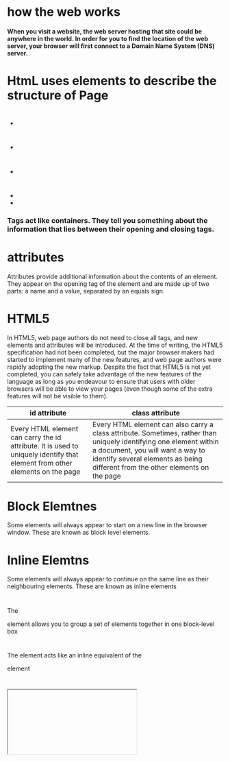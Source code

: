# how the web works
#### When you visit a website, the web server hosting that site could be anywhere in the world. In order for you to find the location of the web server, your browser will first connect to a Domain Name System (DNS) server.

# HtmL uses elements to describe the structure of Page
* <h1></h1>
* <h2></h2>
* <p></p>
* <html></html>
* <body></body>

### Tags act like containers. They tell you something about the information that lies between their opening and closing tags.

# attributes
Attributes provide additional information about the contents of an element. They appear on the opening tag of the element and are made up of two parts: a name and a value, separated by an equals sign.

# HTML5
In HTML5, web page authors do not need to close all tags, and new elements and attributes will be introduced. At the time of writing, the HTML5 specification had not been completed, but the major browser makers had started to implement many of the new features, and web page authors were rapidly adopting the new markup.
Despite the fact that HTML5 is not yet completed, you can safely take advantage of the new features of the language as long as you endeavour to ensure that users with older browsers will be able to view your pages (even though some of the extra features will not be visible to them).

id attribute | class attribute 
-------------|----------------
Every HTML element can carry the id attribute. It is used to uniquely identify that element from other elements on the page | Every HTML element can also carry a class attribute. Sometimes, rather than uniquely identifying one element within a document, you will want a way to identify several elements as being different from the other elements on the page

# Block Elemtnes
Some elements will always appear to start on a new line in the browser window. These are known as block level elements.

# Inline Elemtns 
Some elements will always appear to continue on the same line as their neighbouring elements. These are known as inline elements

# <div>
The <div> element allows you to group a set of elements together in one block-level box

# <span>
The <span> element acts like an inline equivalent of the <div> element

# <iframe>
An iframe is like a little window that has been cut into your page — and in that window you can see another page. The term iframe is an abbreviation of inline frame.
  
# <meta>
The <meta> element lives inside the <head> element and contains information about that web page.

# <nav>
The <nav> element is used to contain the major navigational blocks on the site such as the primary site navigation.
  
# <article>
The <article> element acts as a container for any section of a page that could stand alone and potentially be syndicated.

# <aside>
The <aside> element has two purposes, depending on whether it is inside an <article> element or not.

# <section>
The <section> element groups related content together, and typically each section would have its own heading.
  
# <hgroup>
The purpose of the <hgroup> element is to group together a set of one or more <h1> through <h6> elements so that they are treated as one single heading.
  
# <figure>
 It can be used to contain any content that is referenced from the main flow of an article (not just images)
  
#  <figcaption>
 provides a text decription for the content of the <figure> element.
 
# WireFrames
A wireframe is a simple sketch of the key information that needs to go on each page of a site. It shows the hierarchy of the information and how much space it might require.

# Process & Design:-
1. It's important to understand who your target audience  X is, why they would come to your site, what information they want to find and when they are likely to return.
2. Site maps allow you to plan the structure of a site
3. Wireframes allow you to organize the information that will need to go on each page.
4. Design is about communication. Visual hierarchy helps visitors understand what you are trying to tell them.
5. You can differentiate between pieces of information using size, color, and style.
6. You can use grouping and similarity to help simplify the information you present.

# What is script?
A script is a series of instructions that a computer can follow to achieve a goal. 

# Objects(Things)
In computer programming, each physical thing in the world can be represented as an **object**.

Each object can have its own: 
1. Properties
2. Events
3. Methods
Together they create a working model of that object.

# Events 
In the real world, people interact with objects. These interactions can change the values of the properties in these objects.

# METHODS
Methods represent things people need to do with objects. They can retrieve or update the values of an object's properties.





  



